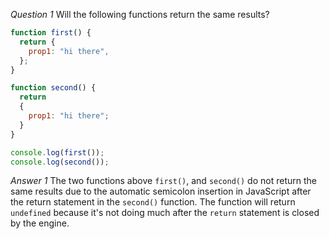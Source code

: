 *Question 1*
Will the following functions return the same results?

```js
function first() {
  return {
    prop1: "hi there",
  };
}

function second() {
  return
  {
    prop1: "hi there";
  }
}

console.log(first());
console.log(second());
```

*Answer 1*
The two functions above `first()`, and `second()` do not return the same results due to the automatic semicolon insertion in JavaScript after the return statement in the `second()` function. The function will return `undefined` because it's not doing much after the `return` statement is closed by the engine.
